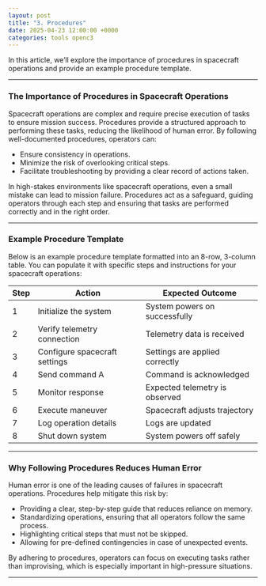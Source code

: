 ```yaml
---
layout: post
title: "3. Procedures"
date: 2025-04-23 12:00:00 +0000
categories: tools openc3
---
```


In this article, we’ll explore the importance of procedures in spacecraft operations and provide an example procedure template.

---

### The Importance of Procedures in Spacecraft Operations

Spacecraft operations are complex and require precise execution of tasks to ensure mission success. Procedures provide a structured approach to performing these tasks, reducing the likelihood of human error. By following well-documented procedures, operators can:
- Ensure consistency in operations.
- Minimize the risk of overlooking critical steps.
- Facilitate troubleshooting by providing a clear record of actions taken.

In high-stakes environments like spacecraft operations, even a small mistake can lead to mission failure. Procedures act as a safeguard, guiding operators through each step and ensuring that tasks are performed correctly and in the right order.

---

### Example Procedure Template

Below is an example procedure template formatted into an 8-row, 3-column table. You can populate it with specific steps and instructions for your spacecraft operations:

| **Step** | **Action**                  | **Expected Outcome**            |
|----------|-----------------------------|----------------------------------|
| 1        | Initialize the system       | System powers on successfully   |
| 2        | Verify telemetry connection | Telemetry data is received      |
| 3        | Configure spacecraft settings | Settings are applied correctly |
| 4        | Send command A              | Command is acknowledged         |
| 5        | Monitor response            | Expected telemetry is observed  |
| 6        | Execute maneuver            | Spacecraft adjusts trajectory   |
| 7        | Log operation details       | Logs are updated                |
| 8        | Shut down system            | System powers off safely        |

---

### Why Following Procedures Reduces Human Error

Human error is one of the leading causes of failures in spacecraft operations. Procedures help mitigate this risk by:
- Providing a clear, step-by-step guide that reduces reliance on memory.
- Standardizing operations, ensuring that all operators follow the same process.
- Highlighting critical steps that must not be skipped.
- Allowing for pre-defined contingencies in case of unexpected events.

By adhering to procedures, operators can focus on executing tasks rather than improvising, which is especially important in high-pressure situations.

---

